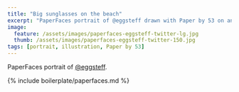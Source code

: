 ```yaml
---
title: "Big sunglasses on the beach"
excerpt: "PaperFaces portrait of @eggsteff drawn with Paper by 53 on an iPad."
image: 
  feature: /assets/images/paperfaces-eggsteff-twitter-lg.jpg
  thumb: /assets/images/paperfaces-eggsteff-twitter-150.jpg
tags: [portrait, illustration, Paper by 53]
---
```


PaperFaces portrait of [@eggsteff](http://twitter.com/eggsteff).

{% include boilerplate/paperfaces.md %}